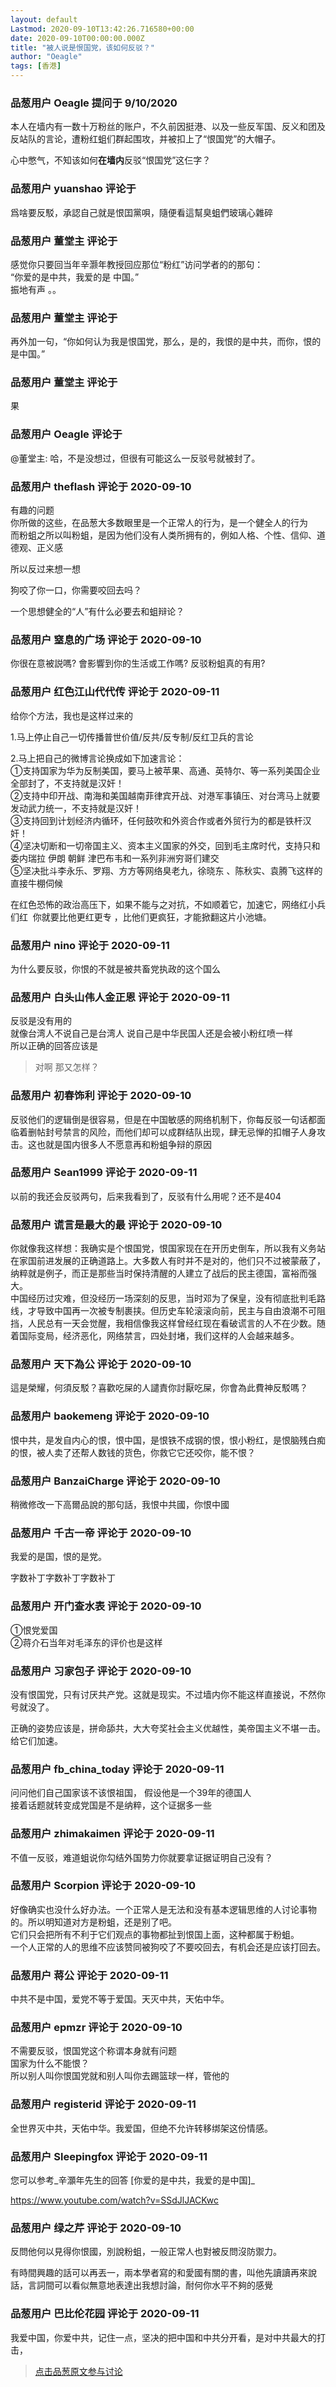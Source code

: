 ```yaml
---
layout: default
Lastmod: 2020-09-10T13:42:26.716580+00:00
date: 2020-09-10T00:00:00.000Z
title: "被人说是恨国党，该如何反驳？"
author: "Oeagle"
tags: [香港]
---
```



### 品葱用户 **Oeagle** 提问于 9/10/2020
    
本人在墙内有一数十万粉丝的账户，不久前因挺港、以及一些反军国、反义和团及反站队的言论，遭粉红蛆们群起围攻，并被扣上了“恨国党”的大帽子。  
  
心中憋气，不知该如何**在墙内**反驳“恨国党”这仨字？
    
                

### 品葱用户 **yuanshao** 评论于 
        
爲啥要反駁，承認自己就是恨囯黨唄，隨便看這幫臭蛆們玻璃心雜碎
        
                

### 品葱用户 **董堂主** 评论于 
        
感觉你只要回当年辛灏年教授回应那位“粉红”访问学者的的那句：  
“你爱的是中共，我爱的是 中国。”  
振地有声 。。
        
                

### 品葱用户 **董堂主** 评论于 
        
再外加一句，“你如何认为我是恨国党，那么，是的，我恨的是中共，而你，恨的是中国。”
        
                

### 品葱用户 **董堂主** 评论于 
        
果
        
                

### 品葱用户 **Oeagle** 评论于 
        
@董堂主: 哈，不是没想过，但很有可能这么一反驳号就被封了。
        
                

### 品葱用户 **theflash** 评论于 2020-09-10
        
有趣的问题  
你所做的这些，在品葱大多数眼里是一个正常人的行为，是一个健全人的行为  
而粉蛆之所以叫粉蛆，是因为他们没有人类所拥有的，例如人格、个性、信仰、道德观、正义感  
  
所以反过来想一想  
  
狗咬了你一口，你需要咬回去吗？  
  
一个思想健全的“人”有什么必要去和蛆辩论？
        
                

### 品葱用户 **窒息的广场** 评论于 2020-09-10
        
你很在意被説嗎? 會影響到你的生活或工作嗎? 反驳粉蛆真的有用?
        
                

### 品葱用户 **红色江山代代传** 评论于 2020-09-11
        
给你个方法，我也是这样过来的  
  
1.马上停止自己一切传播普世价值/反共/反专制/反红卫兵的言论  
  
2.马上把自己的微博言论换成如下加速言论：  
①支持国家为华为反制美国，要马上被苹果、高通、英特尔、等一系列美国企业全部封了，不支持就是汉奸！  
②支持中印开战、南海和美国越南菲律宾开战、对港军事镇压、对台湾马上就要发动武力统一，不支持就是汉奸！  
③支持回到计划经济内循环，任何鼓吹和外资合作或者外贸行为的都是铁杆汉奸！  
④坚决切断和一切帝国主义、资本主义国家的外交，回到毛主席时代，支持只和委内瑞拉 伊朗 朝鲜 津巴布韦和一系列非洲穷哥们建交  
⑤坚决批斗李永乐、罗翔、方方等网络臭老九，徐晓东 、陈秋实、袁腾飞这样的直接牛棚伺候  
  
在红色恐怖的政治高压下，如果不能与之对抗，不如顺着它，加速它，网络红小兵们红  你就要比他更红更专 ，比他们更疯狂，才能掀翻这片小池塘。
        
                

### 品葱用户 **nino** 评论于 2020-09-11
        
为什么要反驳，你恨的不就是被共畜党执政的这个国么
        
                

### 品葱用户 **白头山伟人金正恩** 评论于 2020-09-11
        
反驳是没有用的  
就像台湾人不说自己是台湾人 说自己是中华民国人还是会被小粉红喷一样  
所以正确的回答应该是  

> 对啊 那又怎样？
        
                

### 品葱用户 **初春饰利** 评论于 2020-09-10
        
反驳他们的逻辑倒是很容易，但是在中国敏感的网络机制下，你每反驳一句话都面临着删帖封号禁言的风险，而他们却可以成群结队出现，肆无忌惮的扣帽子人身攻击。这也就是国内很多人不愿意再和粉蛆争辩的原因
        
                

### 品葱用户 **Sean1999** 评论于 2020-09-11
        
以前的我还会反驳两句，后来我看到了，反驳有什么用呢？还不是404
        
                

### 品葱用户 **谎言是最大的最** 评论于 2020-09-10
        
你就像我这样想：我确实是个恨国党，恨国家现在在开历史倒车，所以我有义务站在家国前进发展的正确道路上。大多数人有时并不是对的，他们只不过被蒙蔽了，纳粹就是例子，而正是那些当时保持清醒的人建立了战后的民主德国，富裕而强大。  
中国经历过灾难，但没经历一场深刻的反思，当时邓为了保皇，没有彻底批判毛路线，才导致中国再一次被专制裹挟。但历史车轮滚滚向前，民主与自由浪潮不可阻挡，人民总有一天会觉醒，我相信像我这样曾经红现在看破谎言的人不在少数。随着国际变局，经济恶化，网络禁言，四处封堵，我们这样的人会越来越多。
        
                

### 品葱用户 **天下為公** 评论于 2020-09-10
        
這是榮耀，何須反駁？喜歡吃屎的人譴責你討厭吃屎，你會為此費神反駁嗎？
        
                

### 品葱用户 **baokemeng** 评论于 2020-09-10
        
恨中共，是发自内心的恨，恨中国，是恨铁不成钢的恨，恨小粉红，是恨脑残白痴的恨，被人卖了还帮人数钱的货色，你救它它还咬你，能不恨？
        
                

### 品葱用户 **BanzaiCharge** 评论于 2020-09-10
        
稍微修改一下高爾品說的那句話，我恨中共國，你恨中國
        
                

### 品葱用户 **千古一帝** 评论于 2020-09-10
        
我爱的是国，恨的是党。  
  
字数补丁字数补丁字数补丁
        
                

### 品葱用户 **开门查水表** 评论于 2020-09-10
        
①恨党爱国  
②蒋介石当年对毛泽东的评价也是这样
        
                

### 品葱用户 **习家包子** 评论于 2020-09-10
        
没有恨国党，只有讨厌共产党。这就是现实。不过墙内你不能这样直接说，不然你号就没了。  
  
正确的姿势应该是，拼命舔共，大大夸奖社会主义优越性，美帝国主义不堪一击。给它们加速。
        
                

### 品葱用户 **fb_china_today** 评论于 2020-09-11
        
问问他们自己国家该不该恨祖国， 假设他是一个39年的德国人  
接着话题就转变成党国是不是纳粹，这个证据多一些
        
                

### 品葱用户 **zhimakaimen** 评论于 2020-09-11
        
不值一反驳，难道蛆说你勾结外国势力你就要拿证据证明自己没有？
        
                

### 品葱用户 **Scorpion** 评论于 2020-09-10
        
好像确实也没什么好办法。一个正常人是无法和没有基本逻辑思维的人讨论事物的。所以明知道对方是粉蛆，还是别了吧。  
它们只会把所有不利于它们观点的事物都扯到恨国上面，这种都属于粉蛆。  
一个人正常的人的思维不应该赞同被狗咬了不要咬回去，有机会还是应该打回去。
        
                

### 品葱用户 **蒋公** 评论于 2020-09-11
        
中共不是中国，爱党不等于爱国。天灭中共，天佑中华。
        
                

### 品葱用户 **epmzr** 评论于 2020-09-10
        
不需要反驳，恨国党这个称谓本身就有问题  
国家为什么不能恨？  
所以别人叫你恨国党就和别人叫你去踢篮球一样，管他的
        
                

### 品葱用户 **registerid** 评论于 2020-09-11
        
全世界灭中共，天佑中华。我爱国，但绝不允许转移绑架这份情感。
        
                

### 品葱用户 **Sleepingfox** 评论于 2020-09-11
        
您可以参考_辛灝年先生的回答 \[你爱的是中共，我爱的是中国\]_  
  
https://www.youtube.com/watch?v=SSdJlJACKwc
        
                

### 品葱用户 **绿之芹** 评论于 2020-09-10
        
反問他何以見得你恨國，別說粉蛆，一般正常人也對被反問沒防禦力。  
  
有時間興趣的話可以再丟一，兩本學者寫的和愛國有關的書，叫他先讀讀再來說話，言詞間可以看似無意地表達出我想討論，耐何你水平不夠的感覺
        
                

### 品葱用户 **巴比伦花园** 评论于 2020-09-11
        
我爱中国，你爱中共，记住一点，坚决的把中国和中共分开看，是对中共最大的打击，
        
                





> [点击品葱原文参与讨论](https://pincong.rocks/question/30834)

